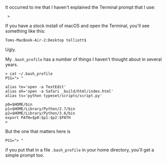 It occurred to me that I haven't explained the Terminal prompt that I use:

     >
 
If you have a stock install of macOS and open the Terminal, you'll see something like this:

    Toms-MacBook-Air-2:Desktop telliott$
    
Ugly. 

My `.bash_profile` has a number of things I haven't thought about in several years.

```
> cat ~/.bash_profile 
PS1="> "

alias te='open -a TextEdit'
alias oh='open -a Safari _build/html/index.html'
alias ts='python typeset/scripts/script.py'

p0=$HOME/bin
p1=$HOME/Library/Python/2.7/bin
p2=$HOME/Library/Python/3.6/bin
export PATH=$p0:$p1:$p2:$PATH
>
```

But the one that matters here is

    PS1="> "

if you put that in a file `.bash_profile` in your home directory, you'll get a simple prompt too.